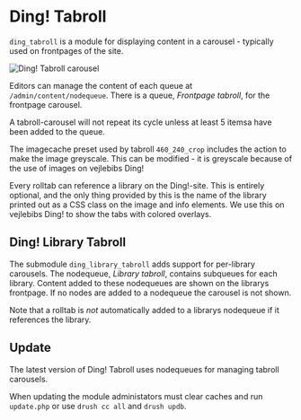 # Ding! Tabroll
`ding_tabroll` is a module for displaying content in a carousel - typically used on frontpages of the site.

![Ding! Tabroll carousel](https://github.com/downloads/kdb/ding_tabroll/ding_tabroll_carousel.png)

Editors can manage the content of each queue at `/admin/content/nodequeue`. There is a queue, *Frontpage tabroll*, for the frontpage carousel.

A tabroll-carousel will not repeat its cycle unless at least 5 itemsa have been added to the queue.

The imagecache preset used by tabroll `460_240_crop` includes the action to make the image greyscale. This can be modified - it is greyscale because of the use of images on vejlebibs Ding!

Every rolltab can reference a library on the Ding!-site. This is entirely optional, and the only thing provided by this is the name of the library printed out as a CSS class on the image and info elements. We use this on vejlebibs Ding! to show the tabs with colored overlays.

## Ding! Library Tabroll
The submodule `ding_library_tabroll` adds support for per-library carousels. The nodequeue, *Library tabroll*, contains subqueues for each library. Content added to these nodequeues are shown on the librarys frontpage. If no nodes are added to a nodequeue the carousel is not shown.

Note that a rolltab is *not* automatically added to a librarys nodequeue if it references the library.

## Update
The latest version of Ding! Tabroll uses nodequeues for managing tabroll carousels.

When updating the module administators must clear caches and run `update.php` or use `drush cc all` and `drush updb`.

